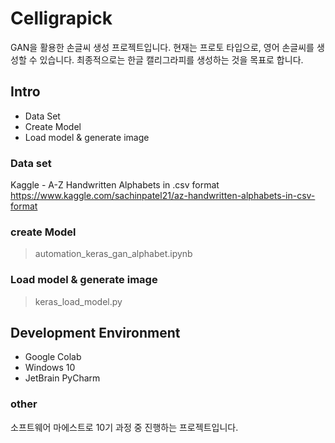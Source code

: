 # Celligrapick
GAN을 활용한 손글씨 생성 프로젝트입니다.
현재는 프로토 타입으로, 영어 손글씨를 생성할 수 있습니다.
최종적으로는 한글 캘리그라피를 생성하는 것을 목표로 합니다.

## Intro
- Data Set
- Create Model
- Load model & generate image

### Data set
Kaggle - A-Z Handwritten Alphabets in .csv format
https://www.kaggle.com/sachinpatel21/az-handwritten-alphabets-in-csv-format

### create Model
> automation_keras_gan_alphabet.ipynb

### Load model & generate image
> keras_load_model.py

## Development Environment
- Google Colab
- Windows 10
- JetBrain PyCharm

### other
소프트웨어 마에스트로 10기 과정 중 진행하는 프로젝트입니다.
